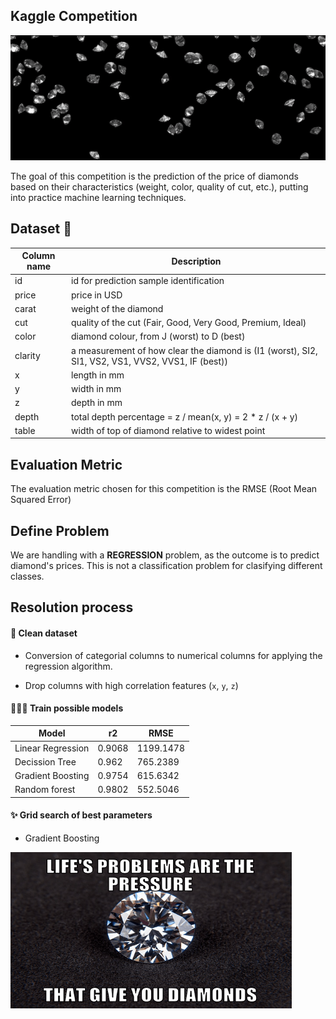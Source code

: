 ## Kaggle Competition

<p align="center">
<img src="input/diamond_rain.gif" width="750" height="200"/>
</p>

The goal of this competition is the prediction of the price of diamonds based on their characteristics (weight, color, quality of cut, etc.), putting into practice machine learning techniques.

## Dataset 💎

Column name   | Description
------------- | -------------
id | id for prediction sample identification 
price | price in USD
carat | weight of the diamond
cut | quality of the cut (Fair, Good, Very Good, Premium, Ideal)
color | diamond colour, from J (worst) to D (best)
clarity | a measurement of how clear the diamond is (I1 (worst), SI2, SI1, VS2, VS1, VVS2, VVS1, IF (best))
x | length in mm
y | width in mm
z | depth in mm
depth | total depth percentage = z / mean(x, y) = 2 * z / (x + y) 
table | width of top of diamond relative to widest point 

## Evaluation Metric 

The evaluation metric chosen for this competition is the RMSE (Root Mean Squared Error)

## Define Problem 

We are handling with a **REGRESSION** problem, as the outcome is to predict diamond's prices. This is not a classification problem for clasifying different classes.

## Resolution process

#### 🧹 Clean dataset

- Conversion of categorial columns to numerical columns for applying the regression algorithm. 

- Drop columns with high correlation features (`x`, `y`, `z`)

#### 👩🏼‍💻 Train possible models

Model          |   r2  |   RMSE    | 
-------------- | ----- | --------- | 
Linear Regression |  0.9068 | 1199.1478 |
Decission Tree | 0.962 | 765.2389  |
Gradient Boosting | 0.9754 | 615.6342 |
Random forest |0.9802 |  552.5046 |

#### ✨ Grid search of best parameters

- Gradient Boosting 

<p align="left">
<img src="input/thumbs_diamonds.png"  width="450" height="250"/>
</p>
